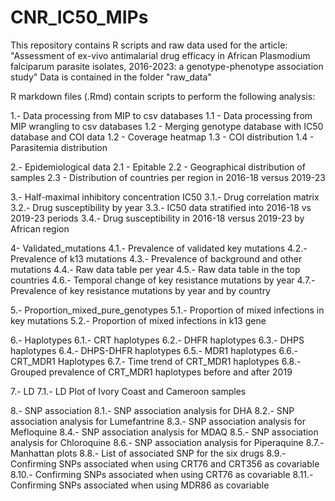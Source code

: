 # CNR_IC50_MIPs
This repository contains R scripts and raw data used for the article:  "Assessment of ex-vivo antimalarial drug efficacy in African Plasmodium falciparum parasite isolates, 2016-2023: a genotype-phenotype association study"
Data is contained in the folder "raw_data"

R markdown files (.Rmd) contain scripts to perform the following analysis:

1.- Data processing from MIP to csv databases
	1.1 - Data processing from MIP wrangling to csv databases
	1.2 - Merging genotype database with IC50 database and COI data
	1.2 - Coverage heatmap 
	1.3 - COI distribution
	1.4 - Parasitemia distribution

2.- Epidemiological data
	2.1 - Epitable
	2.2 - Geographical distribution of samples
	2.3 - Distribution of countries per region in 2016-18 versus 2019-23

3.- Half-maximal inhibitory concentration IC50
	3.1.- Drug correlation matrix
	3.2.- Drug susceptibility by year
	3.3.- IC50 data stratified into 2016-18 vs 2019-23 periods
	3.4.- Drug susceptibility in 2016-18 versus 2019-23 by African region

4- Validated_mutations
	4.1.- Prevalence of validated key mutations
	4.2.- Prevalence of k13 mutations
	4.3.- Prevalence of background and other mutations
	4.4.- Raw data table per year
	4.5.- Raw data table in the top countries
	4.6.- Temporal change of key resistance mutations by year
	4.7.- Prevalence of key resistance mutations by year and by country

5.- Proportion_mixed_pure_genotypes
	5.1.- Proportion of mixed infections in key mutations
	5.2.- Proportion of mixed infections in k13 gene

6.- Haplotypes
	6.1.- CRT haplotypes
	6.2.- DHFR haplotypes
	6.3.- DHPS haplotypes
	6.4.- DHPS-DHFR haplotypes
	6.5.- MDR1 haplotypes
	6.6.- CRT_MDR1 Haplotypes
	6.7.- Time trend of CRT_MDR1 haplotypes
	6.8.- Grouped prevalence of CRT_MDR1 haplotypes before and after 2019

7.- LD
	7.1.- LD Plot of Ivory Coast and Cameroon samples

8.- SNP association
	8.1.- SNP association analysis for DHA
	8.2.- SNP association analysis for Lumefantrine
	8.3.- SNP association analysis for Mefloquine
	8.4.- SNP association analysis for MDAQ
	8.5.- SNP association analysis for Chloroquine
	8.6.- SNP association analysis for Piperaquine
	8.7.- Manhattan plots
	8.8.- List of associated SNP for the six drugs
	8.9.- Confirming SNPs associated when using CRT76 and CRT356 as covariable
	8.10.- Confirming SNPs associated when using CRT76 as covariable
8.11.- Confirming SNPs associated when using MDR86 as covariable
